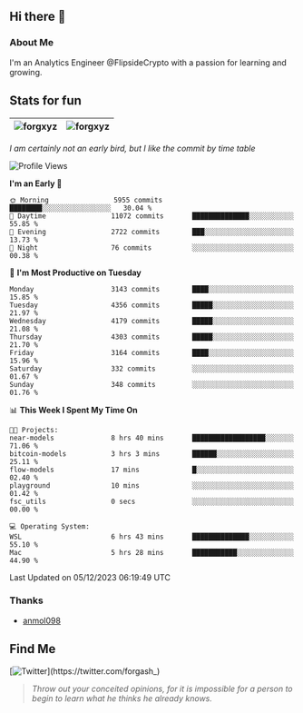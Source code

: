 ## Hi there 👋

### About Me

I'm an Analytics Engineer @FlipsideCrypto with a passion for learning and growing.
  
## Stats for fun

| <img align="center" src="https://github-readme-streak-stats.herokuapp.com/?user=forgxyz&theme=tokyonight" alt="forgxyz" /> | <img align="center" src="https://github-readme-stats.vercel.app/api?username=forgxyz&theme=tokyonight&show_icons=true" alt="forgxyz" /> |
| ------------- |------------- |

*I am certainly not an early bird, but I like the commit by time table*  

<!--START_SECTION:waka-->
![Profile Views](http://img.shields.io/badge/Profile%20Views-0-blue)

**I'm an Early 🐤** 

```text
🌞 Morning                5955 commits        ████████░░░░░░░░░░░░░░░░░   30.04 % 
🌆 Daytime                11072 commits       ██████████████░░░░░░░░░░░   55.85 % 
🌃 Evening                2722 commits        ███░░░░░░░░░░░░░░░░░░░░░░   13.73 % 
🌙 Night                  76 commits          ░░░░░░░░░░░░░░░░░░░░░░░░░   00.38 % 
```
📅 **I'm Most Productive on Tuesday** 

```text
Monday                   3143 commits        ████░░░░░░░░░░░░░░░░░░░░░   15.85 % 
Tuesday                  4356 commits        █████░░░░░░░░░░░░░░░░░░░░   21.97 % 
Wednesday                4179 commits        █████░░░░░░░░░░░░░░░░░░░░   21.08 % 
Thursday                 4303 commits        █████░░░░░░░░░░░░░░░░░░░░   21.70 % 
Friday                   3164 commits        ████░░░░░░░░░░░░░░░░░░░░░   15.96 % 
Saturday                 332 commits         ░░░░░░░░░░░░░░░░░░░░░░░░░   01.67 % 
Sunday                   348 commits         ░░░░░░░░░░░░░░░░░░░░░░░░░   01.76 % 
```


📊 **This Week I Spent My Time On** 

```text
🐱‍💻 Projects: 
near-models              8 hrs 40 mins       ██████████████████░░░░░░░   71.06 % 
bitcoin-models           3 hrs 3 mins        ██████░░░░░░░░░░░░░░░░░░░   25.11 % 
flow-models              17 mins             █░░░░░░░░░░░░░░░░░░░░░░░░   02.40 % 
playground               10 mins             ░░░░░░░░░░░░░░░░░░░░░░░░░   01.42 % 
fsc_utils                0 secs              ░░░░░░░░░░░░░░░░░░░░░░░░░   00.00 % 

💻 Operating System: 
WSL                      6 hrs 43 mins       ██████████████░░░░░░░░░░░   55.10 % 
Mac                      5 hrs 28 mins       ███████████░░░░░░░░░░░░░░   44.90 % 
```


 Last Updated on 05/12/2023 06:19:49 UTC
<!--END_SECTION:waka-->

### Thanks
 - [anmol098](https://github.com/anmol098/waka-readme-stats/)
  
## Find Me
[![Twitter](https://img.shields.io/twitter/url/https/twitter.com/forgash_.svg?style=social&label=Follow%20%40forgash_)](https://twitter.com/forgash_)


> *Throw out your conceited opinions, for it is impossible for a person to begin to learn what he thinks he already knows.* 
